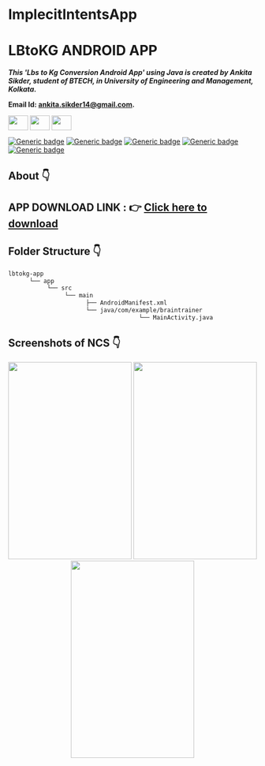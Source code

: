 # ImplecitIntentsApp
# LBtoKG ANDROID APP

***This 'Lbs to Kg Conversion Android App' using Java is created by Ankita Sikder, student of BTECH, in University of Engineering and Management, Kolkata.***

**Email Id: ankita.sikder14@gmail.com.** 

<p align="left">
<a href="https://facebook.com/ankita.sikder.104" target="blank"><img align="center" src="https://cdn.jsdelivr.net/npm/simple-icons@3.0.1/icons/facebook.svg" alt="" height="30" width="40" /></a>
<a href="https://instagram.com/ankita.sikder14" target="blank"><img align="center" src="https://cdn.jsdelivr.net/npm/simple-icons@3.0.1/icons/instagram.svg" alt="" height="30" width="40" /></a>
<a href="https://github.com/ankitasikder" target="blank"><img align="center" src="https://cdn.jsdelivr.net/npm/simple-icons@3.0.1/icons/github.svg" alt="" height="30" width="40" /></a>
</p>

[![Generic badge](https://img.shields.io/badge/java%20-programming-brightgreen)](https://shields.io/) [![Generic badge](https://img.shields.io/badge/android-app-ff69b4)](https://shields.io/) [![Generic badge](https://img.shields.io/badge/xml-UI-red)](https://shields.io/) [![Generic badge](https://img.shields.io/badge/compile%20sdk%20-v%2030-blue)](https://shields.io/) [![Generic badge](https://img.shields.io/badge/buildtool%20-v%2030.0..2-orange)](https://shields.io/)  

## About :point_down: 

<div align="justified">

</div>

## APP DOWNLOAD LINK : :point_right: <a href="" download>Click here to download</a>

## Folder Structure :point_down:
```bash
lbtokg-app
      └── app
           └── src
                └── main
                      ├── AndroidManifest.xml
                      └── java/com/example/braintrainer
                                     └── MainActivity.java 
 ```             
## Screenshots of NCS :point_down: 

<div align="center">
 
<a href="pics/lb1.jpeg"><img src="pics/lb1.jpeg" width="250" height= "400"></a> <a href="pics/lb2.jpeg"><img src="pics/lb2.jpeg" width="250" height= "400"></a> <a href="pics/lb3.jpeg"><img src="pics/lb3.jpeg" width="250" height= "400"></a>



</div>

         



